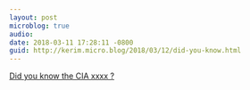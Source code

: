 ```yaml
---
layout: post
microblog: true
audio: 
date: 2018-03-11 17:28:11 -0800
guid: http://kerim.micro.blog/2018/03/12/did-you-know.html
---
```

[Did you know the CIA xxxx ?](http://nplusonemag.com/online-only/online-only/did-you-know-the-cia-_____/)
